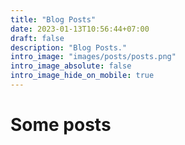```yaml
---
title: "Blog Posts"
date: 2023-01-13T10:56:44+07:00
draft: false
description: "Blog Posts."
intro_image: "images/posts/posts.png"
intro_image_absolute: false
intro_image_hide_on_mobile: true
---
```


# Some posts


